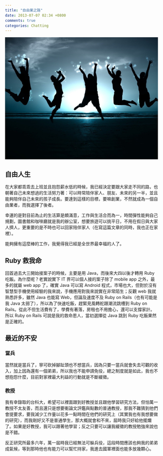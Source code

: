 ```yaml
---
title: "自由業之路"
date: 2013-07-07 02:34 +0800
comments: true
categories: Chatting
---
```


![](/images/freedom.jpg)

## 自由人生

在大家都乖乖去上班並且抱怨薪水低的時候，我已經決定要跟大家走不同的路，也朝著自己未來想過的生活努力著：可以時常陪伴家人、朋友、未來的另一半，並且能夠陪伴自己未來的孩子成長。要達到這樣的目標，要嘛創業，不然就成為一個自由業者，而我選擇了後者。

幸運的是對目前為止的生活算是頗滿意，工作與生活合而為一，時間彈性能夠自己規劃，圖書館和咖啡廳就是我的辦公室，想要旅遊可以挑平日，不用在假日與大家人擠人，更重要的是不時也可以回家陪伴家人（在寫這篇文章的同時，我也正在家裡）。

能夠擁有這麼棒的工作，我覺得我已經是全世界最幸福的人了。

## Ruby 救我命

回首過去大三開始接案子的時候，主要是用 Java，而後來大四以後才轉用 Ruby 吃飯。為什麼呢？老實說實下 IT 界可以個人接的案子除了 mobile app 之外，最多的就屬 web app 了，確實 Java 可以寫 Android 程式，市場也大，但對於沒有智慧型手機使用經驗的我來說，手機應用對我來說實在非常陌生；反觀 web 我就熟悉許多，雖然 Java 也能寫 Web，但論及速度不及 Ruby on Rails（也有可能是我 Java 太弱了），所以為了快速吃飯，趕緊見風轉舵跟潮流跳槽到 Ruby on Rails。從此不但生活費有了，學費有著落，房租也不用擔心，還可以支撐家計。所以 Ruby on Rails 可說是我的救命恩人，當初選擇從 Java 跳到 Ruby 吃飯果然是正確的。

## 最近的不安

### 當兵

當然就是當兵了，寧可砍掉腳趾頭也不想當兵，因為只要一當兵就會失去可觀的收入，加上因為還有一個弟弟，所以我也不能申請免役，總之制度就是如此，我也不想抱怨什麼，目前對家裡最大利益的行動就是不斷緩徵。

### 教授

我有幸錄取的台科大，希望可以裡面跟到好教授並且跟他學習研究方法，但怕萬一教授不太友善，而且還只是想要衝論文評鑑與點數的普通教授，那我不難猜到他們會提要求，要我減少工作量以花多一點時間在他們的研究上（其實我也有我想要做的研究），而我剛好又不是普通學生，那大概就會和不來，屆時我只好給他擺爛了。如果是好教授，我可以跟著他學習；反之只要可以讓我緩徵的教授勉強來說也是不錯。

反正研究所最多六年，萬一屆時我已經無法可躲兵役，這段時間應該也夠我的弟弟成氣候，等到那時他也有能力可以幫忙持家，我進去國軍裡面也能多放幾顆心。
